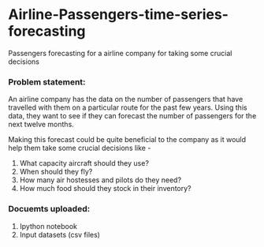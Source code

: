 # Airline-Passengers-time-series-forecasting
Passengers forecasting for a airline company for taking some crucial decisions

### Problem statement:

An airline company has the data on the number of passengers that have travelled with them on a particular route for the past few years. Using this data, they want to see if they can forecast the number of passengers for the next twelve months.


Making this forecast could be quite beneficial to the company as it would help them take some crucial decisions like -

1. What capacity aircraft should they use?
2. When should they fly?
3. How many air hostesses and pilots do they need?
4. How much food should they stock in their inventory?


### Docuemts uploaded:

1. Ipython notebook
2. Input datasets (csv files)
